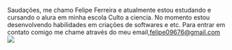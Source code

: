 Saudações, me chamo Felipe Ferreira e atualmente estou estudando e cursando o alura em minha escola Culto a ciencia. No momento estou desenvolvendo habilidades em criações de softwares e etc.
Para entrar em contato comigo me chame através do meu email,felipe09676@gmail.com
![](https://media.giphy.com/media/v1.Y2lkPTc5MGI3NjExdzhzNjB1OWwxaDdmcnc5dmRpeG5qNjI5bDVpYTJubzFjeGZrZTR5cCZlcD12MV9pbnRlcm5hbF9naWZfYnlfaWQmY3Q9Zw/thZQwkCyXSmelSTWru/giphy.gif)
